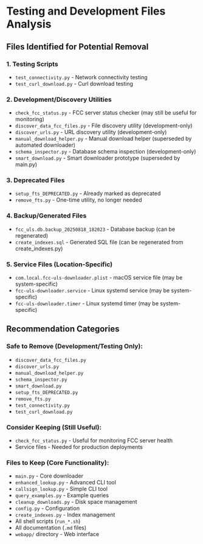 # Testing and Development Files Analysis

## Files Identified for Potential Removal

### 1. Testing Scripts
- `test_connectivity.py` - Network connectivity testing
- `test_curl_download.py` - Curl download testing

### 2. Development/Discovery Utilities
- `check_fcc_status.py` - FCC server status checker (may still be useful for monitoring)
- `discover_data_fcc_files.py` - File discovery utility (development-only)
- `discover_urls.py` - URL discovery utility (development-only)
- `manual_download_helper.py` - Manual download helper (superseded by automated downloader)
- `schema_inspector.py` - Database schema inspection (development-only)
- `smart_download.py` - Smart downloader prototype (superseded by main.py)

### 3. Deprecated Files
- `setup_fts_DEPRECATED.py` - Already marked as deprecated
- `remove_fts.py` - One-time utility, no longer needed

### 4. Backup/Generated Files
- `fcc_uls.db.backup_20250818_182023` - Database backup (can be regenerated)
- `create_indexes.sql` - Generated SQL file (can be regenerated from create_indexes.py)

### 5. Service Files (Location-Specific)
- `com.local.fcc-uls-downloader.plist` - macOS service file (may be system-specific)
- `fcc-uls-downloader.service` - Linux systemd service (may be system-specific)
- `fcc-uls-downloader.timer` - Linux systemd timer (may be system-specific)

## Recommendation Categories

### Safe to Remove (Development/Testing Only):
- `discover_data_fcc_files.py`
- `discover_urls.py`
- `manual_download_helper.py`
- `schema_inspector.py`
- `smart_download.py`
- `setup_fts_DEPRECATED.py`
- `remove_fts.py`
- `test_connectivity.py`
- `test_curl_download.py`

### Consider Keeping (Still Useful):
- `check_fcc_status.py` - Useful for monitoring FCC server health
- Service files - Needed for production deployments

### Files to Keep (Core Functionality):
- `main.py` - Core downloader
- `enhanced_lookup.py` - Advanced CLI tool
- `callsign_lookup.py` - Simple CLI tool
- `query_examples.py` - Example queries
- `cleanup_downloads.py` - Disk space management
- `config.py` - Configuration
- `create_indexes.py` - Index management
- All shell scripts (`run_*.sh`)
- All documentation (`.md` files)
- `webapp/` directory - Web interface
